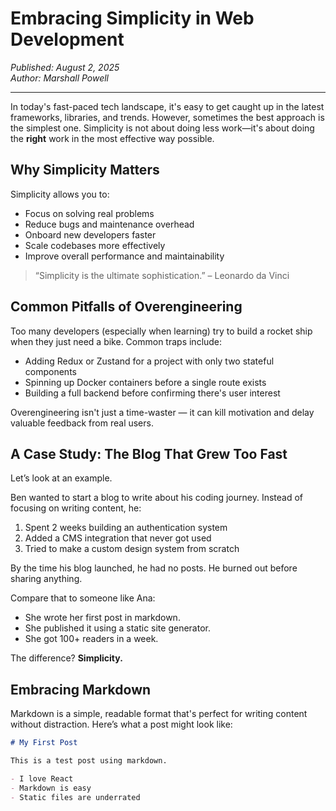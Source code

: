 # Embracing Simplicity in Web Development

*Published: August 2, 2025*  
*Author: Marshall Powell*

---

In today's fast-paced tech landscape, it's easy to get caught up in the latest frameworks, libraries, and trends. However, sometimes the best approach is the simplest one. Simplicity is not about doing less work—it's about doing the **right** work in the most effective way possible.

## Why Simplicity Matters

Simplicity allows you to:

- Focus on solving real problems
- Reduce bugs and maintenance overhead
- Onboard new developers faster
- Scale codebases more effectively
- Improve overall performance and maintainability

> “Simplicity is the ultimate sophistication.” – Leonardo da Vinci

## Common Pitfalls of Overengineering

Too many developers (especially when learning) try to build a rocket ship when they just need a bike. Common traps include:

- Adding Redux or Zustand for a project with only two stateful components
- Spinning up Docker containers before a single route exists
- Building a full backend before confirming there's user interest

Overengineering isn't just a time-waster — it can kill motivation and delay valuable feedback from real users.

## A Case Study: The Blog That Grew Too Fast

Let’s look at an example.

Ben wanted to start a blog to write about his coding journey. Instead of focusing on writing content, he:

1. Spent 2 weeks building an authentication system
2. Added a CMS integration that never got used
3. Tried to make a custom design system from scratch

By the time his blog launched, he had no posts. He burned out before sharing anything.

Compare that to someone like Ana:

- She wrote her first post in markdown.
- She published it using a static site generator.
- She got 100+ readers in a week.

The difference? **Simplicity.**

## Embracing Markdown

Markdown is a simple, readable format that's perfect for writing content without distraction. Here’s what a post might look like:

```md
# My First Post

This is a test post using markdown.

- I love React
- Markdown is easy
- Static files are underrated
